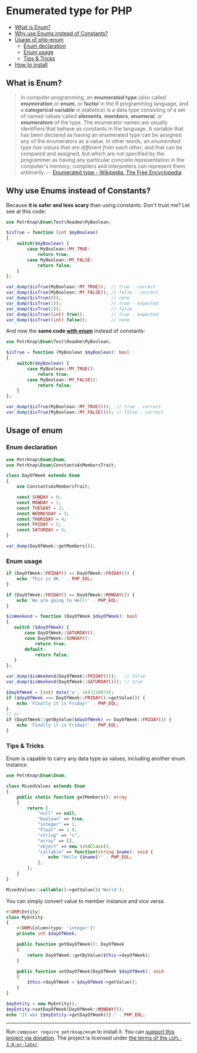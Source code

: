 # Enumerated type for PHP

* [What is Enum?](#what-is-enum)
* [Why use Enums instead of Constants?](#why-use-enums-instead-of-constants)
* [Usage of php-enum](#usage-of-php-enum)
    * [Enum declaration](#enum-declaration)
    * [Enum usage](#enum-usage)
    * [Tips & Tricks](#tips--tricks)
* [How to install](#how-to-install)


## What is Enum?

> In computer programming, an **enumerated type** (also called **enumeration** or **enum**, or **factor** in the R programming language, and a **categorical variable** in statistics) is a data type consisting of a set of named values called **elements**, **members**, **enumeral**, or **enumerators** of the type. The enumerator names are usually identifiers that behave as constants in the language. A variable that has been declared as having an enumerated type can be assigned any of the enumerators as a value. In other words, an *enumerated type has values that are different from each other*, and that can be compared and assigned, but which are not specified by the programmer as having any particular concrete representation in the computer's memory; compilers and interpreters can represent them arbitrarily.
-- [Enumerated type - Wikipedia, The Free Encyclopedia]


## Why use Enums instead of Constants?

Because **it is safer and less scary** than using constants. Don't trust me? Let see at this code:

```php
use PetrKnap\Enum\Test\Readme\MyBoolean;

$isTrue = function (int $myBoolean)
{
    switch($myBoolean) {
        case MyBoolean::MY_TRUE:
            return true;
        case MyBoolean::MY_FALSE:
            return false;
    }
};

var_dump($isTrue(MyBoolean::MY_TRUE));  // true - correct
var_dump($isTrue(MyBoolean::MY_FALSE)); // false - correct
var_dump($isTrue(0));                   // none
var_dump($isTrue(1));                   // true - expected
var_dump($isTrue(2));                   // false
var_dump($isTrue((int) true));          // true - expected
var_dump($isTrue((int) false));         // none
```

And now the **same code [with enum](./tests/Readme/MyBoolean.php)** instead of constants:

```php
use PetrKnap\Enum\Test\Readme\MyBoolean;

$isTrue = function (MyBoolean $myBoolean): bool
{
    switch($myBoolean) {
        case MyBoolean::MY_TRUE():
            return true;
        case MyBoolean::MY_FALSE():
            return false;
    }
};

var_dump($isTrue(MyBoolean::MY_TRUE()));  // true - correct
var_dump($isTrue(MyBoolean::MY_FALSE())); // false - correct
```


## Usage of enum

### Enum declaration

```php
use PetrKnap\Enum\Enum;
use PetrKnap\Enum\ConstantsAsMembersTrait;

class DayOfWeek extends Enum
{
    use ConstantsAsMembersTrait;

    const SUNDAY = 0;
    const MONDAY = 1;
    const TUESDAY = 2;
    const WEDNESDAY = 3;
    const THURSDAY = 4;
    const FRIDAY = 5;
    const SATURDAY = 6;
}

var_dump(DayOfWeek::getMembers());
```


### Enum usage

```php
if (DayOfWeek::FRIDAY() == DayOfWeek::FRIDAY()) {
    echo 'This is OK.' . PHP_EOL;
}

if (DayOfWeek::FRIDAY() == DayOfWeek::MONDAY()) {
    echo 'We are going to Hell!' . PHP_EOL;
}
```

```php
$isWeekend = function (DayOfWeek $dayOfWeek): bool
{
   switch ($dayOfWeek) {
       case DayOfWeek::SATURDAY():
       case DayOfWeek::SUNDAY():
           return true;
       default:
           return false;
   }
};

var_dump($isWeekend(DayOfWeek::FRIDAY()));   // false
var_dump($isWeekend(DayOfWeek::SATURDAY())); // true
```

```php
$dayOfWeek = (int) date('w', 1697220074);
if ($dayOfWeek === DayOfWeek::FRIDAY()->getValue()) {
    echo 'Finally it is Friday!' . PHP_EOL;
}
// or
if (DayOfWeek::getByValue($dayOfWeek) == DayOfWeek::FRIDAY()) {
    echo 'Finally it is Friday!' . PHP_EOL;
}
```

### Tips & Tricks

Enum is capable to carry any data type as values, including another enum instance.

```php
use PetrKnap\Enum\Enum;

class MixedValues extends Enum
{
    public static function getMembers(): array
    {
        return [
            "null" => null,
            "boolean" => true,
            "integer" => 1,
            "float" => 1.0,
            "string" => "s",
            "array" => [],
            "object" => new \stdClass(),
            "callable" => function(string $name): void {
                echo "Hello {$name}!" . PHP_EOL;
            },
        ];
    }
}

MixedValues::callable()->getValue()('World');
```

You can simply convert value to member instance and vice versa.

```php
#[ORM\Entity]
class MyEntity
{
    #[ORM\Column(type: 'integer')]
    private int $dayOfWeek;

    public function getDayOfWeek(): DayOfWeek
    {
        return DayOfWeek::getByValue($this->dayOfWeek);
    }

    public function setDayOfWeek(DayOfWeek $dayOfWeek): void
    {
        $this->dayOfWeek = $dayOfWeek->getValue();
    }
}

$myEntity = new MyEntity();
$myEntity->setDayOfWeek(DayOfWeek::MONDAY());
echo "It was {$myEntity->getDayOfWeek()}." . PHP_EOL;
```



[Enumerated type - Wikipedia, The Free Encyclopedia]:https://en.wikipedia.org/w/index.php?title=Enumerated_type&oldid=701057934

---

Run `composer require petrknap/enum` to install it.
You can [support this project via donation](https://petrknap.github.io/donate.html).
The project is licensed under [the terms of the `LGPL-3.0-or-later`](./COPYING.LESSER).
